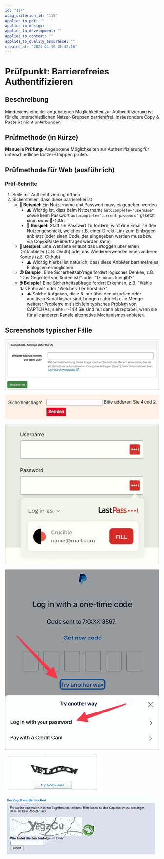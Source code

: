 ```yaml
---
id: "117"
wcag_criterion_id: "115"
applies_to_pdf: ""
applies_to_design: ""
applies_to_development: ""
applies_to_content: ""
applies_to_quality_assurance: ""
created_at: "2024-04-16 08:42:16"
---
```


# Prüfpunkt: Barrierefreies Authentifizieren

## Beschreibung

Mindestens eine der angebotenen Möglichkeiten zur Authentifizierung ist für die unterschiedlichen Nutzer-Gruppen barrierefrei. Insbesondere Copy & Paste ist nicht unterbunden.

## Prüfmethode (in Kürze)

**Manuelle Prüfung:** Angebotene Möglichkeiten zur Authentifizierung für unterschiedliche Nutzer-Gruppen prüfen.

## Prüfmethode für Web (ausführlich)

### Prüf-Schritte

1. Seite mit Authentifizierung öffnen
1. Sicherstellen, dass diese barrierefrei ist
    - **🙂 Beispiel:** Ein Nutzername und Passwort muss eingegeben werden
        - ⚠️ Wichtig ist, dass beim Nutzername `autocomplete="username"` sowie beim Passwort `autocomplete="current-password"` gesetzt sind, siehe 📜-1.3.5!
        - **🙂 Beispiel:** Statt ein Passwort zu fordern, wird eine Email an den Nutzer geschickt, welches z.B. einen Direkt-Link zum Einloggen anbietet (oder einen Code, der eingegeben werden muss bzw. via Copy&Paste übertragen werden kann)
    - **🙂 Beispiel:** Eine Webseite erlaubt das Einloggen über einen Drittanbieter (z.B. OAuth) oder das Wiederverwenden eines anderen Kontos (z.B. Github)
        - ⚠️ Wichtig hierbei ist natürlich, dass diese Anbieter barrierefreies Einloggen ermöglichen
    - **😡 Beispiel:** Eine Sicherheitsabfrage fordert logisches Denken, z.B. "Das Gegenteil von Süden ist?" oder "17 minus 5 ergibt?"
    - **🙄 Beispiel:** Eine Sicherheitsabfrage fordert Erkennen, z.B. "Wähle das Fahrrad" oder "Welches Tier hörst du?"
        - ⚠️ Solche Aufgaben, die z.B. nur über den visuellen oder auditiven Kanal lösbar sind, bringen natürlich eine Menge weiterer Probleme mit sich (ein typisches Problem von CAPTCHAs, siehe ✅-14)! Sie sind nur dann akzeptabel, wenn sie für alle anderen Kanäle alternative Mechanismen anbieten.

## Screenshots typischer Fälle

![Sicherheitsabfrage mit Anspruch an logisches Denken](images/sicherheitsabfrage-als-captcha.png)

![Weitere solche Sicherheitsabfrage](images/weitere-solche-sicherheitsabfrage.png)

![Passwort-Manager bietet automatische Eingabe der Login-Daten an](images/passwort-manager-bietet-automatische-eingabe-der-login-daten-an.png)

![Unterschiedliche Login-Möglichkeiten bei PayPal](images/unterschiedliche-login-mglichkeiten-bei-paypal.png)

![Rein visuell lösbares CAPTCHA](images/rein-visuell-lsbares-captcha.png)

![Noch ein visuelles CAPTCHA](images/noch-ein-visuelles-captcha.png)
